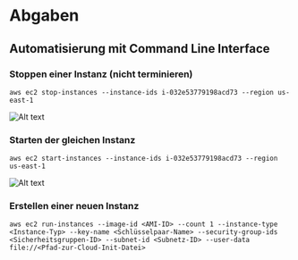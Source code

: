 # Abgaben

## Automatisierung mit Command Line Interface

### Stoppen einer Instanz (nicht terminieren)

```aws ec2 stop-instances --instance-ids i-032e53779198acd73 --region us-east-1```

![Alt text](image.png)

### Starten der gleichen Instanz

```aws ec2 start-instances --instance-ids i-032e53779198acd73 --region us-east-1```

![Alt text](image-1.png)

### Erstellen einer neuen Instanz

```aws ec2 run-instances --image-id <AMI-ID> --count 1 --instance-type <Instance-Typ> --key-name <Schlüsselpaar-Name> --security-group-ids <Sicherheitsgruppen-ID> --subnet-id <Subnetz-ID> --user-data file://<Pfad-zur-Cloud-Init-Datei>```
